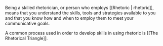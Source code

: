 Being a skilled rhetorician, or person who employs [[Rhetoric | rhetoric]], means that you understand the skills, tools and strategies available to you and that you know how and when to employ them to meet your communicative goals.

A common process used in order to develop skills in using rhetoric is [[The Rhetorical Triangle]].